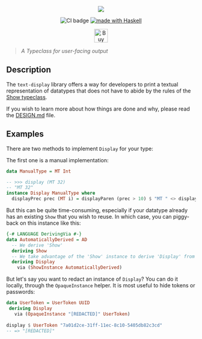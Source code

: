 <p align="center">

<img src="./images/logo.png" />
</p>

<p align="center">
<a href="https://github.com/Kleidukos/text-display/actions"></a>
  <img src="https://img.shields.io/github/workflow/status/Kleidukos/text-display/CI?style=flat-square" alt="CI badge" />
</a>
<a href="https://haskell.org">
  <img src="https://img.shields.io/badge/Made%20in-Haskell-%235e5086?logo=haskell&style=flat-square" alt="made with Haskell"/>
</a>
</p>

<p align="center">
<a href='https://ko-fi.com/Q5Q327ZHW' target='_blank'><img height='36' style='border:0px;height:36px;' src='https://cdn.ko-fi.com/cdn/kofi1.png?v=3' border='0' alt='Buy Me a Coffee at ko-fi.com' /></a>
</p>

> *A Typeclass for user-facing output*


## Description

The `text-display` library offers a way for developers to print a textual representation of datatypes that does not
have to abide by the rules of the [Show typeclass][Show].

If you wish to learn more about how things are done and why, please read the [DESIGN.md](./DESIGN.md) file.

## Examples

There are two methods to implement `Display` for your type:

The first one is a manual implementation:

```haskell
data ManualType = MT Int

-- >>> display (MT 32)
-- "MT 32"
instance Display ManualType where
  displayPrec prec (MT i) = displayParen (prec > 10) $ "MT " <> displayPrec 11 i
```

But this can be quite time-consuming, especially if your datatype already has
an existing `Show` that you wish to reuse. In which case, you can piggy-back
on this instance like this:

```haskell
{-# LANGUAGE DerivingVia #-}
data AutomaticallyDerived = AD
  -- We derive 'Show'
  deriving Show 
  -- We take advantage of the 'Show' instance to derive 'Display' from it
  deriving Display
    via (ShowInstance AutomaticallyDerived) 
```

But let's say you want to redact an instance of `Display`? You can do it locally, through
the `OpaqueInstance` helper. It is most useful to hide tokens or passwords:

```haskell
data UserToken = UserToken UUID                           
 deriving Display                                         
   via (OpaqueInstance "[REDACTED]" UserToken)            
                                                          
display $ UserToken "7a01d2ce-31ff-11ec-8c10-5405db82c3cd"
-- => "[REDACTED]"                                              
```
[Show]: https://hackage.haskell.org/package/base/docs/Text-Show.html#v:Show
